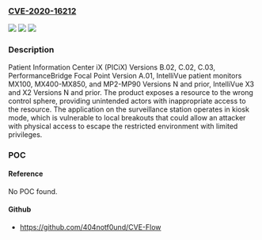 ### [CVE-2020-16212](https://cve.mitre.org/cgi-bin/cvename.cgi?name=CVE-2020-16212)
![](https://img.shields.io/static/v1?label=Product&message=Philips%20Patient%20Information%20Center%20iX%20(PICiX)%2C%20PerformanceBridge%20Focal%20Point%2C%20IntelliVue%20patient%20monitors%20MX100%2C%20MX400-MX850%2C%20and%20MP2-MP90%2C%20IntelliVue%20X3%20and%20X2.&color=blue)
![](https://img.shields.io/static/v1?label=Version&message=n%2Fa&color=blue)
![](https://img.shields.io/static/v1?label=Vulnerability&message=EXPOSURE%20OF%20RESOURCE%20TO%20WRONG%20SPHERE%20CWE-668&color=brighgreen)

### Description

Patient Information Center iX (PICiX) Versions B.02, C.02, C.03, PerformanceBridge Focal Point Version A.01, IntelliVue patient monitors MX100, MX400-MX850, and MP2-MP90 Versions N and prior, IntelliVue X3 and X2 Versions N and prior. The product exposes a resource to the wrong control sphere, providing unintended actors with inappropriate access to the resource. The application on the surveillance station operates in kiosk mode, which is vulnerable to local breakouts that could allow an attacker with physical access to escape the restricted environment with limited privileges.

### POC

#### Reference
No POC found.

#### Github
- https://github.com/404notf0und/CVE-Flow

